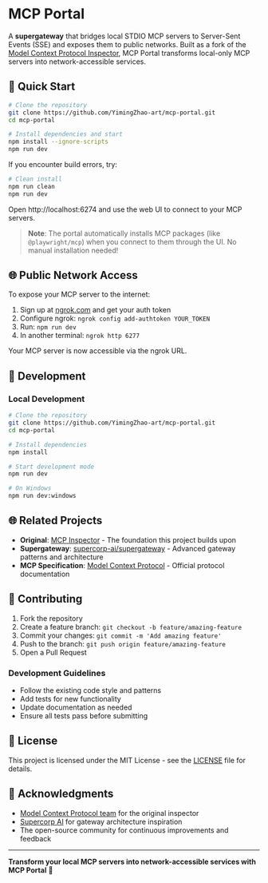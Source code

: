 # MCP Portal

A **supergateway** that bridges local STDIO MCP servers to Server-Sent Events (SSE) and exposes them to public networks. Built as a fork of the [Model Context Protocol Inspector](https://github.com/modelcontextprotocol/inspector), MCP Portal transforms local-only MCP servers into network-accessible services.

## 🚀 Quick Start

```bash
# Clone the repository
git clone https://github.com/YimingZhao-art/mcp-portal.git
cd mcp-portal

# Install dependencies and start
npm install --ignore-scripts
npm run dev
```

If you encounter build errors, try:

```bash
# Clean install
npm run clean
npm run dev
```

Open http://localhost:6274 and use the web UI to connect to your MCP servers.

> **Note**: The portal automatically installs MCP packages (like `@playwright/mcp`) when you connect to them through the UI. No manual installation needed!

## 🌐 Public Network Access

To expose your MCP server to the internet:

1. Sign up at [ngrok.com](https://ngrok.com) and get your auth token
2. Configure ngrok: `ngrok config add-authtoken YOUR_TOKEN`
3. Run: `npm run dev`
4. In another terminal: `ngrok http 6277`

Your MCP server is now accessible via the ngrok URL.

## 🔧 Development

### Local Development

```bash
# Clone the repository
git clone https://github.com/YimingZhao-art/mcp-portal.git
cd mcp-portal

# Install dependencies
npm install

# Start development mode
npm run dev

# On Windows
npm run dev:windows
```

## 🌐 Related Projects

- **Original**: [MCP Inspector](https://github.com/modelcontextprotocol/inspector) - The foundation this project builds upon
- **Supergateway**: [supercorp-ai/supergateway](https://github.com/supercorp-ai/supergateway) - Advanced gateway patterns and architecture
- **MCP Specification**: [Model Context Protocol](https://modelcontextprotocol.io/) - Official protocol documentation

## 🤝 Contributing

1. Fork the repository
2. Create a feature branch: `git checkout -b feature/amazing-feature`
3. Commit your changes: `git commit -m 'Add amazing feature'`
4. Push to the branch: `git push origin feature/amazing-feature`
5. Open a Pull Request

### Development Guidelines

- Follow the existing code style and patterns
- Add tests for new functionality
- Update documentation as needed
- Ensure all tests pass before submitting

## 📜 License

This project is licensed under the MIT License - see the [LICENSE](LICENSE) file for details.

## 🙏 Acknowledgments

- [Model Context Protocol team](https://github.com/modelcontextprotocol) for the original inspector
- [Supercorp AI](https://github.com/supercorp-ai) for gateway architecture inspiration
- The open-source community for continuous improvements and feedback

---

**Transform your local MCP servers into network-accessible services with MCP Portal** 🚀

